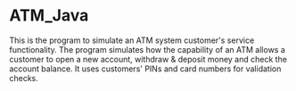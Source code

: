 # ATM_Java
This is the program to simulate an ATM system customer's service functionality. The program simulates how the capability of an ATM allows a customer to open a new account, withdraw &amp; deposit money and check the account balance. It uses customers' PINs and card numbers for validation checks.
